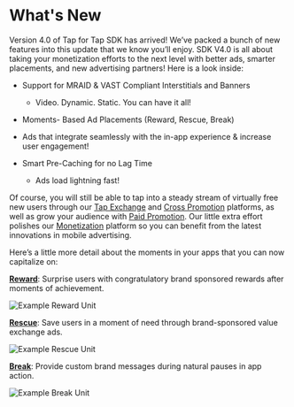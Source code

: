 # What's New

Version 4.0 of Tap for Tap SDK has arrived! We’ve packed a bunch of new features into this update that we know you’ll enjoy. SDK V4.0 is all about taking your monetization efforts to the next level with better ads, smarter placements, and new advertising partners!  Here is a look inside:

* Support for MRAID & VAST Compliant Interstitials and Banners
  * Video. Dynamic. Static. You can have it all!

*  Moments- Based Ad Placements (Reward, Rescue, Break)
  * Ads that integrate seamlessly with the in-app experience & increase user engagement!

* Smart Pre-Caching for no Lag Time 
  * Ads load lightning fast!

Of course, you will still be able to tap into a steady stream of virtually free new users through our [Tap Exchange](/doc/get-users/tap-exchange) and [Cross Promotion](/doc/get-users/cross-promotion) platforms, as well as grow your audience with [Paid Promotion](/doc/get-users/paid-promotion). Our little extra effort polishes our [Monetization](/doc/make-money/monetization-network) platform so you can benefit from the latest innovations in mobile advertising. 

Here’s a little more detail about  the moments in your apps that you can now capitalize on:

[__Reward__](/doc/make-money/reward-moment): Surprise users with congratulatory brand sponsored rewards after moments of achievement. 

![Example Reward Unit](https://raw.github.com/tapfortap/Documentation/master/images/user-flow-reward.jpg)

[__Rescue__](/doc/make-money/rescue-moment): Save users in a moment of need through brand-sponsored value exchange ads.

![Example Rescue Unit](https://raw.github.com/tapfortap/Documentation/master/images/user-flow-rescue.jpg)

[__Break__](/doc/make-money/break-moment): Provide custom brand messages during natural pauses in app action.

![Example Break Unit](https://raw.github.com/tapfortap/Documentation/master/images/user-flow-break.jpg)
